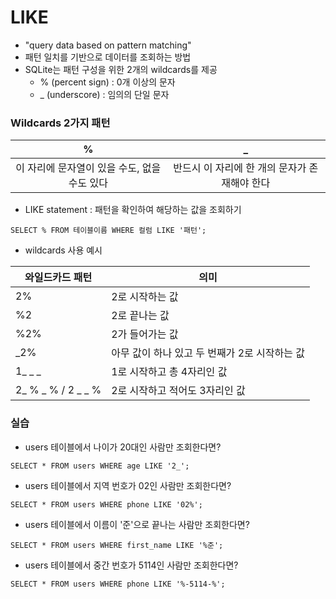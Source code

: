 # LIKE

- "query data based on pattern matching"
- 패턴 일치를 기반으로 데이터를 조회하는 방법
- SQLite는 패턴 구성을 위한 2개의 wildcards를 제공
  - % (percent sign) : 0개 이상의 문자
  - _ (underscore) : 임의의 단일 문자



### Wildcards 2가지 패턴

|                      %                       |                       _                       |
| :------------------------------------------: | :-------------------------------------------: |
| 이 자리에 문자열이 있을 수도, 없을 수도 있다 | 반드시 이 자리에 한 개의 문자가 존재해야 한다 |

- LIKE statement : 패턴을 확인하여 해당하는 값을 조회하기

```sqlite
SELECT % FROM 테이블이름 WHERE 컬럼 LIKE '패턴';
```

- wildcards 사용 예시

| 와일드카드 패턴    | 의미                                          |
| ------------------ | --------------------------------------------- |
| 2%                 | 2로 시작하는 값                               |
| %2                 | 2로 끝나는 값                                 |
| %2%                | 2가 들어가는 값                               |
| _2%                | 아무 값이 하나 있고 두 번째가 2로 시작하는 값 |
| 1_ _ _             | 1로 시작하고 총 4자리인 값                    |
| 2_ % _ % / 2 _ _ % | 2로 시작하고 적어도 3자리인 값                |



### 실습

- users 테이블에서 나이가 20대인 사람만 조회한다면?

```sqlite
SELECT * FROM users WHERE age LIKE '2_';
```

- users 테이블에서 지역 번호가 02인 사람만 조회한다면?

```sqlite
SELECT * FROM users WHERE phone LIKE '02%';
```

- users 테이블에서 이름이 '준'으로 끝나는 사람만 조회한다면?

```sqlite
SELECT * FROM users WHERE first_name LIKE '%준';
```

- users 테이블에서 중간 번호가 5114인 사람만 조회한다면?

```sqlite
SELECT * FROM users WHERE phone LIKE '%-5114-%';
```

